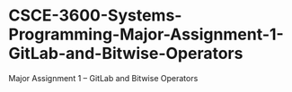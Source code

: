 # CSCE-3600-Systems-Programming-Major-Assignment-1-GitLab-and-Bitwise-Operators
Major Assignment 1 – GitLab and Bitwise Operators
